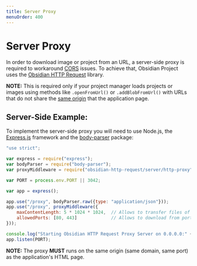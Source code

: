 ```yaml
---
title: Server Proxy
menuOrder: 400
---
```


# Server Proxy

In order to download image or project from an URL, a server-side proxy is
required to workaround [CORS][] issues. To achieve that, Obsidian Project uses the
[Obsidian HTTP Request][obsidian-http] library.

__NOTE:__ This is required only if your project manager loads projects or
images using methods like `.openFromUrl()` or `.addBlobFromUrl()` with URLs
that do not share the [same origin][same-origin-policy] that the application
page.


## Server-Side Example:

To implement the server-side proxy you will need to use Node.js, the
[Express.js][expressjs] framework and the [body-parser][] package:

```javascript
"use strict";

var express = require("express");
var bodyParser = require("body-parser");
var proxyMiddleware = require("obsidian-http-request/server/http-proxy");

var PORT = process.env.PORT || 3042;

var app = express();

app.use("/proxy", bodyParser.raw({type: "application/json"}));
app.use("/proxy", proxyMiddleware({
    maxContentLength: 5 * 1024 * 1024,  // Allows to transfer files of 5 MiB max
    allowedPorts: [80, 443]             // Allows to download from ports 80 (http) and 443 (https)
}));

console.log("Starting Obsidian HTTP Request Proxy Server on 0.0.0.0:" + PORT);
app.listen(PORT);
```

__NOTE:__ The proxy **MUST** runs on the same origin (same domain, same port) as
the application's HTML page.


[CORS]: https://en.wikipedia.org/wiki/Cross-origin_resource_sharing
[obsidian-http]: https://github.com/wanadev/obsidian-http-request
[same-origin-policy]: https://developer.mozilla.org/en-US/docs/Web/Security/Same-origin_policy
[expressjs]: http://expressjs.com/
[body-parser]: https://www.npmjs.com/package/body-parser
